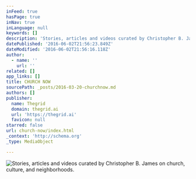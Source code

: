 ```yaml
---
inFeed: true
hasPage: true
inNav: true
inLanguage: null
keywords: []
description: 'Stories, articles and videos curated by Christopher B. James on church, culture, and neighborhoods. '
datePublished: '2016-06-02T21:56:23.849Z'
dateModified: '2016-06-02T21:56:16.118Z'
author:
  - name: ''
    url: ''
related: []
app_links: []
title: CHURCH NOW
sourcePath: _posts/2016-03-20-churchnow.md
authors: []
publisher:
  name: Thegrid
  domain: thegrid.ai
  url: 'https://thegrid.ai'
  favicon: null
starred: false
url: church-now/index.html
_context: 'http://schema.org'
_type: MediaObject

---
```

![Stories, articles and videos curated by Christopher B. James on church, culture, and neighborhoods. ](https://s3-us-west-2.amazonaws.com/the-grid-img/p/d1d4a7ba33b2e61f81a440d0d9e052e2c6651c92.png)
